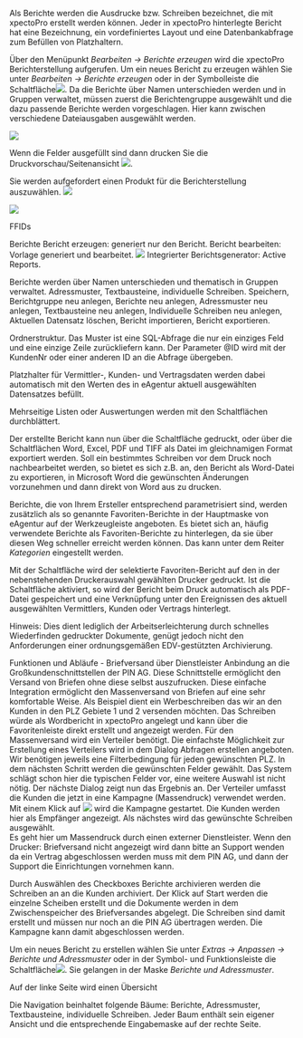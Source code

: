 Als Berichte werden die Ausdrucke bzw. Schreiben bezeichnet, die mit xpectoPro erstellt werden können. Jeder in xpectoPro hinterlegte Bericht hat eine Bezeichnung, ein vordefiniertes Layout und eine Datenbankabfrage zum Befüllen von Platzhaltern. 

Über den Menüpunkt  *Bearbeiten → Berichte erzeugen* wird die xpectoPro Berichterstellung aufgerufen. 
Um ein neues Bericht zu erzeugen wählen Sie unter *Bearbeiten → Berichte erzeugen* oder in der Symbolleiste die Schaltfläche![](http://xpecto.github.io/docs/img/img_1429027617646.png).
Da die Berichte über Namen unterschieden werden und in Gruppen verwaltet, müssen zuerst die Berichtengruppe ausgewählt und die dazu passende Berichte werden vorgeschlagen. Hier kann zwischen verschiedene Dateiausgaben ausgewählt werden. 

![](http://xpecto.github.io/docs/img/img_1435072379530.png)

Wenn die Felder ausgefüllt sind dann drucken Sie die Druckvorschau/Seitenansicht  ![](http://xpecto.github.io/docs/img/img_1435072419471.png). 

Sie werden aufgefordert einen Produkt für die Berichterstellung auszuwählen.
![](http://xpecto.github.io/docs/img/img_1435072508917.png)

![](http://xpecto.github.io/docs/img/img_1435071898992.png)

FFIDs 

Berichte 
Bericht erzeugen: generiert nur den Bericht. 
Bericht bearbeiten: Vorlage generiert und bearbeitet. ![](http://xpecto.github.io/docs/img/img_1429027648565.png)
Integrierter Berichtsgenerator: Active Reports. 

Berichte werden über Namen unterschieden und thematisch in Gruppen verwaltet. 
Adressmuster, Textbausteine, individuelle Schreiben. 
Speichern, Berichtgruppe neu anlegen, Berichte neu anlegen, Adressmuster neu anlegen, Textbausteine neu anlegen, Individuelle Schreiben neu anlegen, Aktuellen Datensatz löschen, Bericht importieren, Bericht exportieren. 

Ordnerstruktur. 
Das Muster ist eine SQL-Abfrage die nur ein einziges Feld und eine einzige Zeile zurückliefern kann. Der Parameter @ID wird mit der KundenNr oder einer anderen ID an die Abfrage übergeben.

Platzhalter für Vermittler-, Kunden- und Vertragsdaten werden dabei automatisch mit den Werten des in eAgentur aktuell ausgewählten Datensatzes befüllt.

Mehrseitige Listen oder Auswertungen werden mit den Schaltflächen  durchblättert.

Der erstellte Bericht kann nun über die Schaltfläche gedruckt, oder über die Schaltflächen Word, Excel, PDF und TIFF als Datei im gleichnamigen Format exportiert werden. Soll ein bestimmtes Schreiben vor dem Druck noch nachbearbeitet werden, so bietet es sich z.B. an, den Bericht als Word-Datei zu exportieren, in Microsoft Word die gewünschten Änderungen vorzunehmen und dann direkt von Word aus zu drucken.

Berichte, die von Ihrem Ersteller entsprechend parametrisiert sind, werden zusätzlich als so genannte Favoriten-Berichte in der Hauptmaske von eAgentur auf der Werkzeugleiste angeboten. Es bietet sich an, häufig verwendete Berichte als Favoriten-Berichte zu hinterlegen, da sie über diesen Weg schneller erreicht werden können. Das kann unter dem Reiter *Kategorien* eingestellt werden.

Mit der Schaltfläche wird der selektierte Favoriten-Bericht auf den in der nebenstehenden Druckerauswahl gewählten Drucker gedruckt. Ist die Schaltfläche aktiviert, so wird der Bericht beim Druck automatisch als PDF-Datei gespeichert und eine Verknüpfung unter den Ereignissen des aktuell ausgewählten Vermittlers, Kunden oder Vertrags hinterlegt.

Hinweis: Dies dient lediglich der Arbeitserleichterung durch schnelles Wiederfinden gedruckter Dokumente, genügt jedoch nicht den Anforderungen einer ordnungsgemäßen EDV-gestützten Archivierung.

Funktionen und Abläufe - Briefversand über Dienstleister 
Anbindung an die Großkundenschnittstellen der PIN AG. Diese Schnittstelle ermöglicht den Versand von Briefen ohne diese selbst auszufrucken. Diese einfache Integration ermöglicht den Massenversand von Briefen auf eine sehr komfortable Weise. Als Beispiel dient ein Werbeschreiben das wir an den Kunden in den PLZ Gebiete 1 und 2 versenden möchten. Das Schreiben würde als Wordbericht in xpectoPro angelegt und kann über die Favoritenleiste   direkt erstellt und angezeigt werden. Für den Massenversand wird ein Verteiler benötigt. Die einfachste Möglichkeit zur Erstellung eines Verteilers wird in dem Dialog Abfragen erstellen angeboten.  
Wir benötigen jeweils eine Filterbedingung für jeden gewünschten PLZ. In dem nächsten Schritt werden die gewünschten Felder gewählt. Das System schlägt schon hier die typischen Felder vor, eine weitere Auswahl ist nicht nötig. Der nächste Dialog zeigt nun das Ergebnis an. Der Verteiler umfasst die Kunden die jetzt in eine Kampagne (Massendruck) verwendet werden. Mit einem Klick auf ![](http://xpecto.github.io/docs/img/img_1429266575881.png) wird die Kampagne gestartet. Die Kunden werden hier als Empfänger angezeigt. Als nächstes wird das gewünschte Schreiben ausgewählt.  
Es geht hier um Massendruck durch einen externer Dienstleister.
Wenn den Drucker: Briefversand nicht angezeigt wird dann bitte an Support wenden da ein Vertrag abgeschlossen werden muss mit dem PIN AG, und dann der Support die Einrichtungen vornehmen kann. 

Durch Auswählen des Checkboxes Berichte archivieren werden die Schreiben an an die Kunden archiviert. Der Klick auf Start werden die einzelne Scheiben erstellt und die Dokumente werden in dem Zwischenspeicher des Briefversandes abgelegt. Die Schreiben sind damit erstellt und müssen nur noch an die PIN AG übertragen werden. Die Kampagne kann damit abgeschlossen werden.

Um ein neues Bericht zu erstellen wählen Sie unter *Extras → Anpassen → Berichte und Adressmuster* oder in der Symbol- und Funktionsleiste die Schaltfläche![](http://xpecto.github.io/docs/img/img_1429027648565.png).  Sie gelangen in der Maske *Berichte und Adressmuster*.

Auf der linke Seite wird einen Übersicht 

Die Navigation beinhaltet folgende Bäume: Berichte, Adressmuster, Textbausteine, individuelle Schreiben. Jeder Baum enthält sein eigener Ansicht und die entsprechende Eingabemaske auf der rechte Seite.